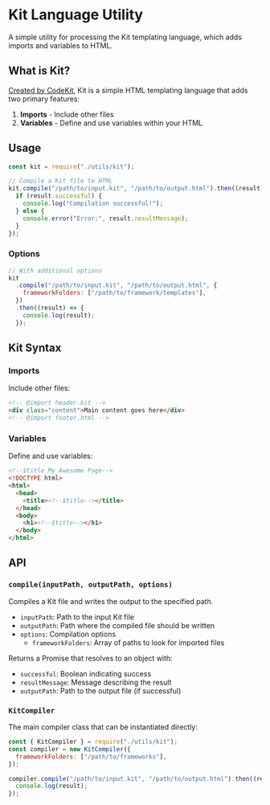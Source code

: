 # Kit Language Utility

A simple utility for processing the Kit templating language, which adds imports and variables to HTML.

## What is Kit?

[Created by CodeKit](https://codekitapp.com/help/kit/), Kit is a simple HTML templating language that adds two primary features:

1. **Imports** - Include other files
2. **Variables** - Define and use variables within your HTML

## Usage

```javascript
const kit = require("./utils/kit");

// Compile a Kit file to HTML
kit.compile("/path/to/input.kit", "/path/to/output.html").then((result) => {
  if (result.successful) {
    console.log("Compilation successful!");
  } else {
    console.error("Error:", result.resultMessage);
  }
});
```

### Options

```javascript
// With additional options
kit
  .compile("/path/to/input.kit", "/path/to/output.html", {
    frameworkFolders: ["/path/to/framework/templates"],
  })
  .then((result) => {
    console.log(result);
  });
```

## Kit Syntax

### Imports

Include other files:

```html
<!-- @import header.kit -->
<div class="content">Main content goes here</div>
<!-- @import footer.html -->
```

### Variables

Define and use variables:

```html
<!--$title My Awesome Page-->
<!DOCTYPE html>
<html>
  <head>
    <title><!--$title--></title>
  </head>
  <body>
    <h1><!--$title--></h1>
  </body>
</html>
```

## API

### `compile(inputPath, outputPath, options)`

Compiles a Kit file and writes the output to the specified path.

- `inputPath`: Path to the input Kit file
- `outputPath`: Path where the compiled file should be written
- `options`: Compilation options
  - `frameworkFolders`: Array of paths to look for imported files

Returns a Promise that resolves to an object with:

- `successful`: Boolean indicating success
- `resultMessage`: Message describing the result
- `outputPath`: Path to the output file (if successful)

### `KitCompiler`

The main compiler class that can be instantiated directly:

```javascript
const { KitCompiler } = require("./utils/kit");
const compiler = new KitCompiler({
  frameworkFolders: ["/path/to/frameworks"],
});

compiler.compile("/path/to/input.kit", "/path/to/output.html").then((result) => {
  console.log(result);
});
```
